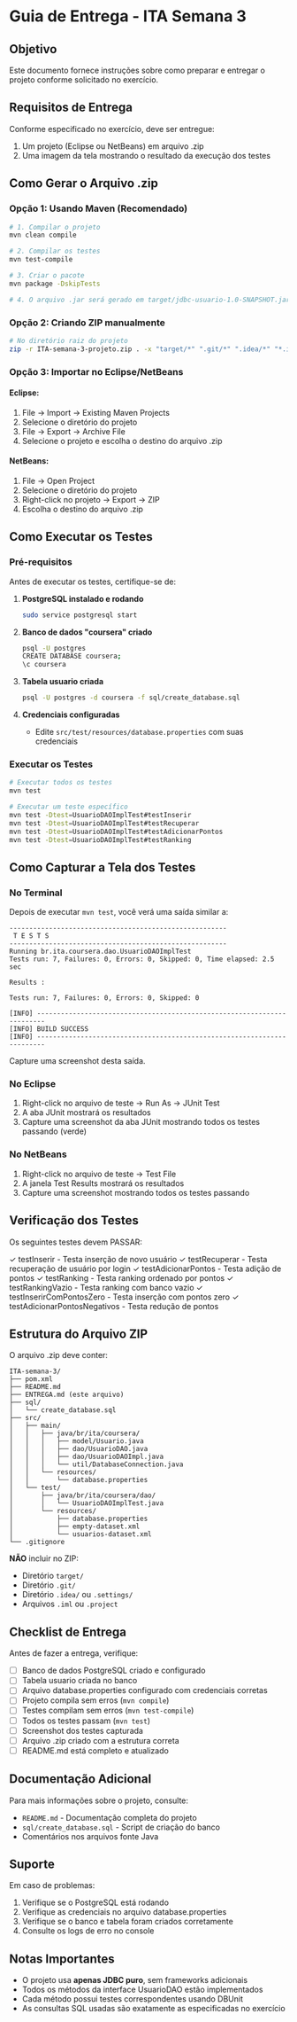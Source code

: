# Guia de Entrega - ITA Semana 3

## Objetivo

Este documento fornece instruções sobre como preparar e entregar o projeto conforme solicitado no exercício.

## Requisitos de Entrega

Conforme especificado no exercício, deve ser entregue:
1. Um projeto (Eclipse ou NetBeans) em arquivo .zip
2. Uma imagem da tela mostrando o resultado da execução dos testes

## Como Gerar o Arquivo .zip

### Opção 1: Usando Maven (Recomendado)

```bash
# 1. Compilar o projeto
mvn clean compile

# 2. Compilar os testes
mvn test-compile

# 3. Criar o pacote
mvn package -DskipTests

# 4. O arquivo .jar será gerado em target/jdbc-usuario-1.0-SNAPSHOT.jar
```

### Opção 2: Criando ZIP manualmente

```bash
# No diretório raiz do projeto
zip -r ITA-semana-3-projeto.zip . -x "target/*" ".git/*" ".idea/*" "*.iml"
```

### Opção 3: Importar no Eclipse/NetBeans

#### Eclipse:
1. File → Import → Existing Maven Projects
2. Selecione o diretório do projeto
3. File → Export → Archive File
4. Selecione o projeto e escolha o destino do arquivo .zip

#### NetBeans:
1. File → Open Project
2. Selecione o diretório do projeto
3. Right-click no projeto → Export → ZIP
4. Escolha o destino do arquivo .zip

## Como Executar os Testes

### Pré-requisitos

Antes de executar os testes, certifique-se de:

1. **PostgreSQL instalado e rodando**
   ```bash
   sudo service postgresql start
   ```

2. **Banco de dados "coursera" criado**
   ```bash
   psql -U postgres
   CREATE DATABASE coursera;
   \c coursera
   ```

3. **Tabela usuario criada**
   ```bash
   psql -U postgres -d coursera -f sql/create_database.sql
   ```

4. **Credenciais configuradas**
   - Edite `src/test/resources/database.properties` com suas credenciais

### Executar os Testes

```bash
# Executar todos os testes
mvn test

# Executar um teste específico
mvn test -Dtest=UsuarioDAOImplTest#testInserir
mvn test -Dtest=UsuarioDAOImplTest#testRecuperar
mvn test -Dtest=UsuarioDAOImplTest#testAdicionarPontos
mvn test -Dtest=UsuarioDAOImplTest#testRanking
```

## Como Capturar a Tela dos Testes

### No Terminal

Depois de executar `mvn test`, você verá uma saída similar a:

```
-------------------------------------------------------
 T E S T S
-------------------------------------------------------
Running br.ita.coursera.dao.UsuarioDAOImplTest
Tests run: 7, Failures: 0, Errors: 0, Skipped: 0, Time elapsed: 2.5 sec

Results :

Tests run: 7, Failures: 0, Errors: 0, Skipped: 0

[INFO] ------------------------------------------------------------------------
[INFO] BUILD SUCCESS
[INFO] ------------------------------------------------------------------------
```

Capture uma screenshot desta saída.

### No Eclipse

1. Right-click no arquivo de teste → Run As → JUnit Test
2. A aba JUnit mostrará os resultados
3. Capture uma screenshot da aba JUnit mostrando todos os testes passando (verde)

### No NetBeans

1. Right-click no arquivo de teste → Test File
2. A janela Test Results mostrará os resultados
3. Capture uma screenshot mostrando todos os testes passando

## Verificação dos Testes

Os seguintes testes devem PASSAR:

✓ testInserir - Testa inserção de novo usuário
✓ testRecuperar - Testa recuperação de usuário por login
✓ testAdicionarPontos - Testa adição de pontos
✓ testRanking - Testa ranking ordenado por pontos
✓ testRankingVazio - Testa ranking com banco vazio
✓ testInserirComPontosZero - Testa inserção com pontos zero
✓ testAdicionarPontosNegativos - Testa redução de pontos

## Estrutura do Arquivo ZIP

O arquivo .zip deve conter:

```
ITA-semana-3/
├── pom.xml
├── README.md
├── ENTREGA.md (este arquivo)
├── sql/
│   └── create_database.sql
├── src/
│   ├── main/
│   │   ├── java/br/ita/coursera/
│   │   │   ├── model/Usuario.java
│   │   │   ├── dao/UsuarioDAO.java
│   │   │   ├── dao/UsuarioDAOImpl.java
│   │   │   └── util/DatabaseConnection.java
│   │   └── resources/
│   │       └── database.properties
│   └── test/
│       ├── java/br/ita/coursera/dao/
│       │   └── UsuarioDAOImplTest.java
│       └── resources/
│           ├── database.properties
│           ├── empty-dataset.xml
│           └── usuarios-dataset.xml
└── .gitignore
```

**NÃO** incluir no ZIP:
- Diretório `target/`
- Diretório `.git/`
- Diretório `.idea/` ou `.settings/`
- Arquivos `.iml` ou `.project`

## Checklist de Entrega

Antes de fazer a entrega, verifique:

- [ ] Banco de dados PostgreSQL criado e configurado
- [ ] Tabela usuario criada no banco
- [ ] Arquivo database.properties configurado com credenciais corretas
- [ ] Projeto compila sem erros (`mvn compile`)
- [ ] Testes compilam sem erros (`mvn test-compile`)
- [ ] Todos os testes passam (`mvn test`)
- [ ] Screenshot dos testes capturada
- [ ] Arquivo .zip criado com a estrutura correta
- [ ] README.md está completo e atualizado

## Documentação Adicional

Para mais informações sobre o projeto, consulte:
- `README.md` - Documentação completa do projeto
- `sql/create_database.sql` - Script de criação do banco
- Comentários nos arquivos fonte Java

## Suporte

Em caso de problemas:
1. Verifique se o PostgreSQL está rodando
2. Verifique as credenciais no arquivo database.properties
3. Verifique se o banco e tabela foram criados corretamente
4. Consulte os logs de erro no console

## Notas Importantes

- O projeto usa **apenas JDBC puro**, sem frameworks adicionais
- Todos os métodos da interface UsuarioDAO estão implementados
- Cada método possui testes correspondentes usando DBUnit
- As consultas SQL usadas são exatamente as especificadas no exercício
